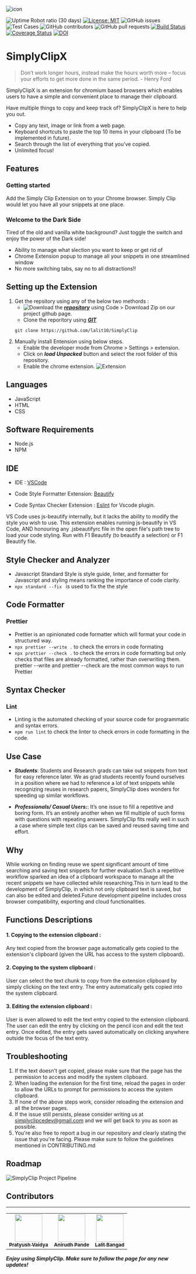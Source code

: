 
![icon](https://github.com/lalit10/SimplyClip/blob/main/images/paper-clip_32.png)

![Uptime Robot ratio (30 days)](https://img.shields.io/uptimerobot/ratio/m789313708-ea25af592e8a7a84c009055e)
[![License: MIT](https://img.shields.io/badge/License-MIT-yellow.svg)](https://opensource.org/licenses/MIT)
![GitHub issues](https://img.shields.io/github/issues/lalit10/SimplyClip)
![Test Cases](https://img.shields.io/badge/tests-passing-green)
![GitHub contributors](https://img.shields.io/github/contributors/lalit10/SimplyClip)
![GitHub pull requests](https://img.shields.io/github/issues-pr/lalit10/SimplyClip)
[![Build Status](https://app.travis-ci.com/lalit10/SimplyClip.svg?branch=main)](https://app.travis-ci.com/lalit10/SimplyClip)
[![Coverage Status](https://coveralls.io/repos/github/lalit10/SimplyClip/badge.svg?branch=main)](https://coveralls.io/github/lalit10/SimplyClip?branch=main)
[![DOI](https://zenodo.org/badge/DOI/10.5281/zenodo.5542732.svg)](https://doi.org/10.5281/zenodo.5542732)

# SimplyClipX

<placeholder builds>
<placeholder doi>
<placeholder tests>
 

> Don’t work longer hours, instead make the hours worth more – focus your efforts to get more done in the same period. - Henry Ford


SimplyClipX is an extension for chromium based browsers which enables users to have a simple and convenient place to manage their clipboard.
    
Have multiple things to copy and keep track of? SimplyClipX is here to help you out.

- Copy any text, image or link from a web page.
- Keyboard shortcuts to paste the top 10 items in your clipboard (To be implemented in future).
- Search through the list of everything that you've copied.
- Unlimited focus!
 
<placeholder UI-gif>
    

<!-- https://user-images.githubusercontent.com/11155124/135507262-f26999c1-83b6-4225-9073-6b654ff6d7c0.mp4 -->
 
## Features

### Getting started

Add the Simply Clip Extension on to your Chrome browser.
<placeholder theme-switch-gif>
Simply Clip would let you have all your snippets at one place.

### Welcome to the Dark Side

Tired of the old and vanilla white background? Just toggle the switch and enjoy the power of the Dark side!
<placeholder theme-switch-gif>

     
- Ability to manage what slection you want to keep or get rid of
- Chrome Extension popup to manage all your snippets in one streamlined window
- No more switching tabs, say no to all distractions!!

## Setting up the Extension

1.  Get the repsitory using any of the below two methords :
    - ![Download](https://github.com/lalit10/SimplyClip/blob/main/Docs/images/download-2.png) the ***[repository](https://github.com/lalit10/SimplyClip)*** using Code > Download Zip on our project github page.
    - Clone the reporitory using  ***[GIT](https://git-scm.com)*** 
    ```
    git clone https://github.com/lalit10/SimplyClip
    ```
1. Manually install Entension using below steps.
    - Enable the developer mode from Chrome > Settings > extension.
    - Click on ***load Unpacked*** button and select the root folder of this repository.
    - Enable the chrome extension. 
![Extension](https://github.com/lalit10/SimplyClip/blob/main/Docs/images/Extensions.png)

## Languages

- JavaScript
- HTML
- CSS

## Software Requirements

- Node.js
- NPM

## IDE 

- IDE : [VSCode](https://code.visualstudio.com/)

- Code Style Formatter Extension: [Beautify](https://marketplace.visualstudio.com/items?itemName=HookyQR.beautify)

- Code Syntax Checker Extension : [Eslint](https://https://marketplace.visualstudio.com/items?itemName=dbaeumer.vscode-eslint) for Vscode plugin.

VS Code uses js-beautify internally, but it lacks the ability to modify the style you wish to use. This extension enables running js-beautify in VS Code, AND honouring any .jsbeautifyrc file in the open file's path tree to load your code styling. Run with F1 Beautify (to beautify a selection) or F1 Beautify file.

## Style Checker and Analyzer 

- Javascript Standard Style is style guide, linter, and formatter for Javascript and styling means ranking the importance of code clarity.
- `npx standard --fix ` is used to fix the the style 

## Code Formatter 

### Prettier 
- Prettier is an opinionated code formatter which will format your code in structured way.
- `npx prettier --write .` to check the errors in code formating
- `npx prettier --check .` to check the errors in code formatting but only checks that files are already formatted, rather than overwriting them.
prettier --write and prettier --check are the most common ways to run Prettier

## Syntax Checker 

### Lint
- Linting is the automated checking of your source code for programmatic and syntax errors.
- `npm run lint` to check the linter to check errors in code formatting in the code.


## Use Case 
* ***Students***: Students and Research grads can take out snippets from text for easy reference later. We as grad students recently found ourselves in a position where we had to reference a lot of text snippets while recognizing reuses in research papers, SimplyClip does wonders for speeding up similar workflows.

* ***Professionals/ Casual Users:***: It’s one issue to fill a repetitive and boring form. It’s an entirely another when we fill multiple of such forms with questions with repeating answers. SimplyClip fits really well in such a case where simple text clips can be saved and reused saving time and effort.

## Why
While working on finding reuse we spent significant amount of time searching and saving text snippets for further evaluation.Such a repetitive workflow sparked an idea of a clipboard workspace to manage all the recent snippets we have collected while researching.This in turn lead to the development of SimplyClip, in which not only clipboard text is saved, but can also be edited and deleted.Future development pipeline includes cross browser compatibility, exporting and cloud functionalities.

## Functions Descriptions
#### 1. Copying to the extension clipboard :
Any text copied from the browser page automatically gets copied to the extension's clipboard (given the URL has access to the system clipboard).
#### 2. Copying to the system clipboard :
User can select the text chunk to copy from the extension clipboard by simply clicking on the text entry. The entry automatically gets copied into the system clipboard.
#### 3. Editing the extension clipboard :
User is even allowed to edit the text entry copied to the extension clipboard. The user can edit the entry by clicking on the pencil icon and edit the text entry. Once edited, the entry gets saved automatically on clicking anywhere outside the focus of the text entry.

## Troubleshooting
1) If the text doesn't get copied, please make sure that the page has the permission to access and modify the system clipboard.
2) When loading the extension for the first time, reload the pages in order to allow the URLs to prompt for permissions to access the system clipboard.
3) If none of the above steps work, consider reloading the extension and all the browser pages.
4) If the issue still persists, please consider writing us at simplyclipcedev@gmail.com and we will get back to you as soon as possible.
5) You're also free to report a bug in our repository and clearly stating the issue that you're facing. Please make sure to follow the guidelines mentioned in CONTRIBUTING.md

## Roadmap
 
 ![SimplyClip Project Pipeline](https://user-images.githubusercontent.com/11155124/135507724-86cb9b93-e0c5-4188-8688-7f12ff4c6d96.png)


## Contributors
---
<table>
  <tr>
    <td align="center"><a href="https://github.com/Pratyush1184"><img src="https://avatars.githubusercontent.com/u/20305094?v=4" width="75px;" alt=""/><br /><sub><b>Pratyush Vaidya</b></sub></a></td>
    <td align="center"><a href="https://github.com/apande95"><img src="https://avatars.githubusercontent.com/u/11155124?v=4" width="75px;" alt=""/><br /><sub><b>Anirudh Pande</b></sub></a><br /></td>
    <td align="center"><a href="https://github.com/lalit10"><img src="https://avatars.githubusercontent.com/u/25183992?v=4" width="75px;" alt=""/><br /><sub><b>Lalit Bangad</b></sub></a><br /></td>
  </tr>
</table>

***Enjoy using SimplyClip. Make sure to follow the page for any new updates!*** 
